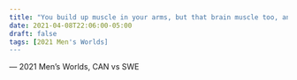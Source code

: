 ```yaml
---
title: "You build up muscle in your arms, but that brain muscle too, and that is still to come for some of these teams"
date: 2021-04-08T22:06:00-05:00
draft: false
tags: [2021 Men's Worlds]
---
```

— 2021 Men’s Worlds, CAN vs SWE
<!--more--> 

